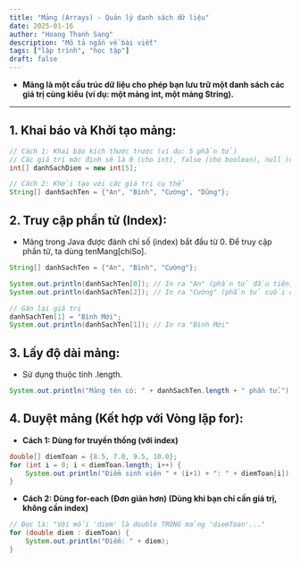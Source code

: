 ```yaml
---
title: "Mảng (Arrays) - Quản lý danh sách dữ liệu"
date: 2025-01-16
author: "Hoang Thanh Sang"
description: "Mô tả ngắn về bài viết"
tags: ["lập trình", "học tập"]
draft: false
---
```


<!--more-->

- **Mảng là một cấu trúc dữ liệu cho phép bạn lưu trữ một danh sách các giá trị cùng kiểu (ví dụ: một mảng int, một mảng String).**

---

## **1. Khai báo và Khởi tạo mảng:**

```java
// Cách 1: Khai báo kích thước trước (ví dụ: 5 phần tử)
// Các giá trị mặc định sẽ là 0 (cho int), false (cho boolean), null (cho String)
int[] danhSachDiem = new int[5];

// Cách 2: Khởi tạo với các giá trị cụ thể
String[] danhSachTen = {"An", "Bình", "Cường", "Dũng"};
```

## **2. Truy cập phần tử (Index):**

- Mảng trong Java được đánh chỉ số (index) bắt đầu từ 0. Để truy cập phần tử, ta dùng tenMang[chiSo].

```java
String[] danhSachTen = {"An", "Bình", "Cường"};

System.out.println(danhSachTen[0]); // In ra "An" (phần tử đầu tiên)
System.out.println(danhSachTen[2]); // In ra "Cường" (phần tử cuối cùng)

// Gán lại giá trị
danhSachTen[1] = "Bình Mới";
System.out.println(danhSachTen[1]); // In ra "Bình Mới"
```

## **3. Lấy độ dài mảng:**

- Sử dụng thuộc tính .length.

```java
System.out.println("Mảng tên có: " + danhSachTen.length + " phần tử."); // 3
```

## **4. Duyệt mảng (Kết hợp với Vòng lặp for):**

- **Cách 1: Dùng for truyền thống (với index)**

```java
double[] diemToan = {8.5, 7.0, 9.5, 10.0};
for (int i = 0; i < diemToan.length; i++) {
    System.out.println("Điểm sinh viên " + (i+1) + ": " + diemToan[i]);
}
```

- **Cách 2: Dùng for-each (Đơn giản hơn) (Dùng khi bạn chỉ cần giá trị, không cần index)**

```java
// Đọc là: "Với mỗi 'diem' là double TRONG mảng 'diemToan'..."
for (double diem : diemToan) {
    System.out.println("Điểm: " + diem);
}
```
